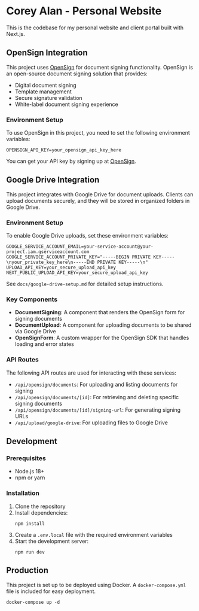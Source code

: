 # Corey Alan - Personal Website

This is the codebase for my personal website and client portal built with Next.js.

## OpenSign Integration

This project uses [OpenSign](https://opensignlabs.com/) for document signing functionality. OpenSign is an open-source document signing solution that provides:

- Digital document signing
- Template management
- Secure signature validation
- White-label document signing experience

### Environment Setup

To use OpenSign in this project, you need to set the following environment variables:

```
OPENSIGN_API_KEY=your_opensign_api_key_here
```

You can get your API key by signing up at [OpenSign](https://opensignlabs.com/).

## Google Drive Integration

This project integrates with Google Drive for document uploads. Clients can upload documents securely, and they will be stored in organized folders in Google Drive.

### Environment Setup

To enable Google Drive uploads, set these environment variables:

```
GOOGLE_SERVICE_ACCOUNT_EMAIL=your-service-account@your-project.iam.gserviceaccount.com
GOOGLE_SERVICE_ACCOUNT_PRIVATE_KEY="-----BEGIN PRIVATE KEY-----\nyour_private_key_here\n-----END PRIVATE KEY-----\n"
UPLOAD_API_KEY=your_secure_upload_api_key
NEXT_PUBLIC_UPLOAD_API_KEY=your_secure_upload_api_key
```

See `docs/google-drive-setup.md` for detailed setup instructions.

### Key Components

- **DocumentSigning**: A component that renders the OpenSign form for signing documents
- **DocumentUpload**: A component for uploading documents to be shared via Google Drive
- **OpenSignForm**: A custom wrapper for the OpenSign SDK that handles loading and error states

### API Routes

The following API routes are used for interacting with these services:

- `/api/opensign/documents`: For uploading and listing documents for signing
- `/api/opensign/documents/[id]`: For retrieving and deleting specific signing documents
- `/api/opensign/documents/[id]/signing-url`: For generating signing URLs
- `/api/upload/google-drive`: For uploading files to Google Drive

## Development

### Prerequisites

- Node.js 18+
- npm or yarn

### Installation

1. Clone the repository
2. Install dependencies:
   ```
   npm install
   ```
3. Create a `.env.local` file with the required environment variables
4. Start the development server:
   ```
   npm run dev
   ```

## Production

This project is set up to be deployed using Docker. A `docker-compose.yml` file is included for easy deployment.

```
docker-compose up -d
``` 